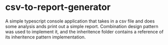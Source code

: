 # csv-to-report-generator

A simple typescript console application that takes in a csv file and does some analysis ands print out a simple report.
Combination design pattern was used to implement it, and the inheritence folder contains a reference of its inheritence pattern implementation. 
